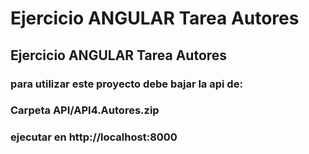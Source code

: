 # Ejercicio ANGULAR Tarea Autores

## Ejercicio ANGULAR Tarea Autores


### para utilizar este proyecto debe bajar la api de:
### Carpeta API/API4.Autores.zip
### ejecutar en http://localhost:8000